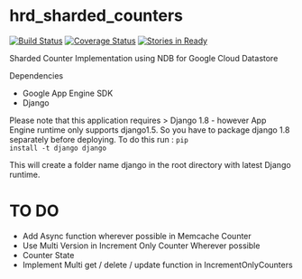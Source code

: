 # hrd_sharded_counters

[![Build Status](https://travis-ci.com/ashish1294/hrd_sharded_counters.svg?token=2Nn4SpQTSFpAmqNW7tqr&branch=master)](https://travis-ci.com/ashish1294/hrd_sharded_counters)
[![Coverage Status](https://coveralls.io/repos/github/ashish1294/hrd_sharded_counters/badge.svg?branch=master)](https://coveralls.io/github/ashish1294/hrd_sharded_counters?branch=master)
[![Stories in Ready](https://badge.waffle.io/ashish1294/hrd_sharded_counters.svg?label=ready&title=Ready)](http://waffle.io/ashish1294/hrd_sharded_counters)


Sharded Counter Implementation using NDB for Google Cloud Datastore

Dependencies
* Google App Engine SDK
* Django

Please note that this application requires > Django 1.8 - however App Engine
runtime only supports django1.5. So you have to package django 1.8 separately
before deploying. To do this run :
<code>pip install -t django django</code><br/>

This will create a folder name django in the root directory with latest Django
runtime.

TO DO
=====
* Add Async function wherever possible in Memcache Counter
* Use Multi Version in Increment Only Counter Wherever possible
* Counter State
* Implement Multi get / delete / update function in IncrementOnlyCounters
